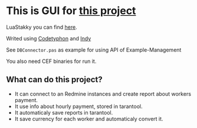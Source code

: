# This is GUI for [this project](https://github.com/LuaStakky/Example-Management)

LuaStakky you can find [here](https://github.com/LuaStakky/LuaStakky).

Writed using [Codetyphon](https://www.pilotlogic.com/sitejoom/) and [Indy](http://ww2.indyproject.org/index.en.aspx)

See `DBConnector.pas` as example for using API of Example-Management

You also need CEF binaries for run it.

## What can do this project?

* It can connect to an Redmine instances and create report about workers payment.
* It use info about hourly payment, stored in tarantool.
* It automaticaly save reports in tarantool.
* It save currency for each worker and automaticaly convert it.
